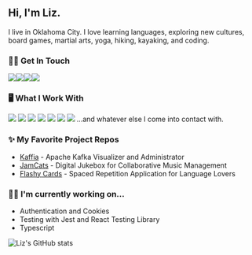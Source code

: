 ## Hi, I'm Liz.

I live in Oklahoma City. I love learning languages, exploring new cultures, board games, martial arts, yoga, hiking, kayaking, and coding. 

### 🤝🏽 Get In Touch
<a href="https://www.linkedin.com/in/lizblackledge01/"><img src="https://img.shields.io/badge/LinkedIn-0077B5?style=for-the-badge&logo=linkedin&logoColor=white"></a><a href="https://www.lizblackledge.dev"><img src="https://img.shields.io/badge/portfolio-0A0A0A?style=for-the-badge&logo=dev.to&logoColor=white"></a><a href="mailto:lizblackledge01@gmail.com"><img src="https://img.shields.io/badge/Gmail-D14836?style=for-the-badge&logo=gmail&logoColor=white"></a><a href="	https://medium.com/@liz5112"><img src="https://img.shields.io/badge/medium-D3D3D3?style=for-the-badge&logo=medium&logoColor=lightgrey"></a>

### 🖥️ What I Work With
<img src="https://img.shields.io/badge/JavaScript-F7DF1E?style=for-the-badge&logo=javascript&logoColor=black"> <img src="https://img.shields.io/badge/React-20232A?style=for-the-badge&logo=react&logoColor=61DAFB"> <img src="https://img.shields.io/badge/Node.js-43853D?style=for-the-badge&logo=node.js&logoColor=white"> <img src="https://img.shields.io/badge/Express-000000?style=for-the-badge&logo=express&logoColor=90ee90"> <img src="https://img.shields.io/badge/PostgreSQL-2F6792?style=for-the-badge&logo=postgresql&logoColor=white"> <img src="https://img.shields.io/badge/HTML5-E34F26?style=for-the-badge&logo=html5&logoColor=white"> <img src="https://img.shields.io/badge/CSS3-1572B6?style=for-the-badge&logo=css3&logoColor=white"> 
...and whatever else I come into contact with.

### ✨ My Favorite Project Repos
* <a href="https://github.com/oslabs-beta/Kaffia">Kaffia</a> - Apache Kafka Visualizer and Administrator
* <a href="https://github.com/JamCatLabs/JamCats">JamCats</a> - Digital Jukebox for Collaborative Music Management
* <a href="https://github.com/Liz5112/FlashyCards">Flashy Cards</a> - Spaced Repetition Application for Language Lovers

### 💪🏾 I'm currently working on...
<ul>
  <li>Authentication and Cookies</li> 
  <li>Testing with Jest and React Testing Library</li> 
  <li>Typescript</li> 
</ul>


![Liz's GitHub stats](https://github-readme-stats.vercel.app/api?username=Liz5112&show_icons=true&theme=dark)

<!--

- 🔭 I’m currently working on ...
- 🌱 I’m currently learning ...
- 👯 I’m looking to collaborate on ...
- 🤔 I’m looking for help with ...
- 💬 Ask me about ...
- 📫 How to reach me: ...
- 😄 Pronouns: ...
- ⚡ Fun fact: ...
-->

